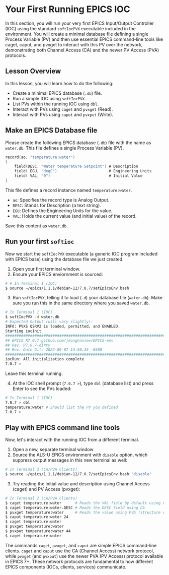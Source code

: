 # Your First Running EPICS IOC

In this section, you will run your very first EPICS Input/Output Controller (IOC) using the standard `softIocPVX` executable included in the environment. You will create a minimal database file defining a single Process Variable (PV) and then use essential EPICS command-line tools like caget, caput, and pvxget to interact with this PV over the network, demonstrating both Channel Access (CA) and the newer PV Access (PVA) protocols.

## Lesson Overview

In this lesson, you will learn how to do the following:
* Create a minimal EPICS database (`.db`) file.
* Run a simple IOC using `softIocPVX`.
* List PVs within the running IOC using `dbl`.
* Interact with PVs using `caget` and `pvxget` (Read).
* Interact with PVs using `caput` and `pvxput` (Write).

## Make an EPICS Database file

Please create the following EPICS database (`.db`) file with the name as `water.db`. This file defines a single Process Variable (PV).

```c
record(ao, "temperature:water")
{
    field(DESC, "Water temperature Setpoint") # Description
    field( EGU, "degC")                       # Engineering Units
    field( VAL, "0")                          # Initial Value
}
```

This file defines a record instance named `temperature:water`.
* `ao`: Specifies the record type is Analog Output.
* `DESC`: Stands for Description (a text string). 
* `EGU`: Defines the Engineering Units for the value.
* `VAL`: Holds the current value (and initial value) of the record.

Save this content as `water.db`.

## Run your first `softioc`

Now we start the `softIocPVX` executable (a generic IOC program included with EPICS base) using the database file we just created.

1. Open your first terminal window.
2. Ensure your EPICS enviornment is sourced:

```bash
# # In Terminal 1 (IOC)
$ source ~/epics/1.1.1/debian-12/7.0.7/setEpicsEnv.bash
```
3. Run `softIocPVX`, telling it to load (`-d`) your database file (`water.db`). Make sure you run this in the same directory where you saved `water.db`.
```bash
# In Terminal 1 (IOC)
$ softIocPVX -d water.db
# Expected Output (will vary slightly):
INFO: PVXS QSRV2 is loaded, permitted, and ENABLED.
Starting iocInit
############################################################################
## EPICS R7.0.7-github.com/jeonghanlee/EPICS-env
## Rev. R7.0.7-dirty
## Rev. Date Git: 2022-09-07 13:50:35 -0500
############################################################################
iocRun: All initialization complete
7.0.7 >
```
Leave this terminal running.

4. At the IOC shell prompt (`7.0.7 >`), type `dbl` (database list) and press Enter to see the PVs loaded:

```bash
# In Terminal 1 (IOC)
7.0.7 > dbl
temperature:water # Should list the PV you defined
7.0.7 >
```

## Play with EPICS command line tools

Now, let's interact with the running IOC from a different terminal.

1. Open a new, separate terminal window
2. Source the ALS-U EPICS environment with `disable` option, which suppress output messages in this new terminal as well: 
```bash
# In Terminal 2 (CA/PVA Clients)
$ source ~/epics/1.1.1/debian-12/7.0.7/setEpicsEnv.bash "disable"
```

3. Try reading the initial value and description using Channel Access (caget) and PV Access (pvxget): 

```bash
# In Terminal 2 (CA/PVA Clients)
$ caget temperature:water      # Reads the VAL field by default using CA
$ caget temperature:water.DESC # Reads the DESC field using CA
$ pvxget temperature:water     # Reads the value using PVA (structure output)
$ caput temperature:water 24
$ caget temperature:water
$ pvxget temperature:water
$ pvxput temperature:water 44
$ caget temperature:water
```

The commands `caget`, `pvxget`, and `caput` are simple EPICS command-line clients. `caget` and `caput` use the CA (Channel Access) network protocol, while `pvxget` (and `pvxput`) use the newer PVA (PV Access) protocol available in EPICS 7+. These network protocols are fundamental to how different EPICS components (IOCs, clients, services) communicate.